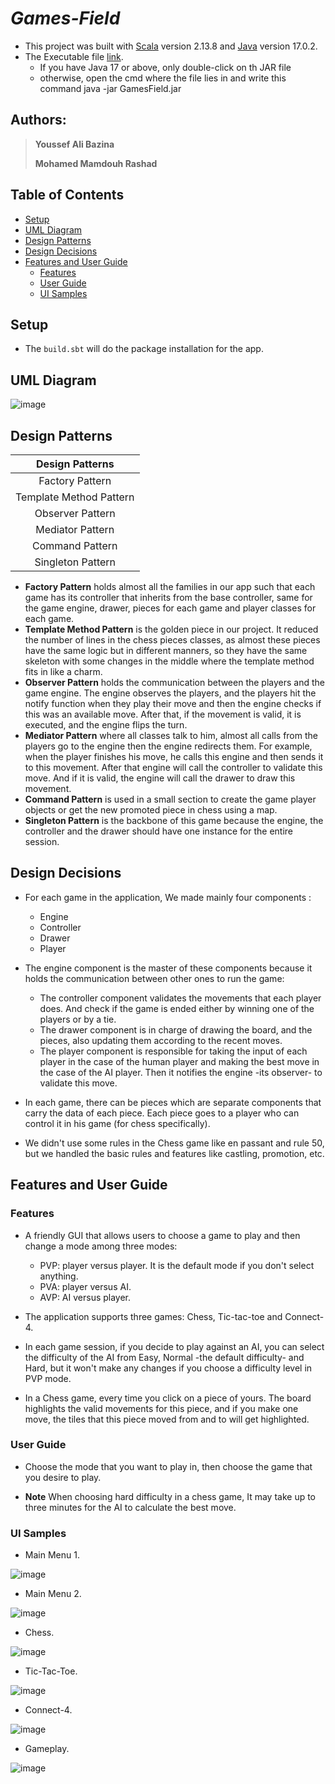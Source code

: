 # ***Games-Field***

- This project was built with [Scala](https://www.scala-lang.org/download/2.13.8.html) version 2.13.8
  and [Java](https://www.oracle.com/java/technologies/javase/jdk17-archive-downloads.html) version 17.0.2.
- The Executable file [link](https://github.com/MohamedMamdouh18/Games-Field/tree/master/out/artifacts/Games_Field_jar).
    - If you have Java 17 or above, only double-click on th JAR file
    - otherwise, open the cmd where the file lies in and write this command java -jar GamesField.jar

## Authors:
> **Youssef Ali Bazina**
> 
> **Mohamed Mamdouh Rashad**

## Table of Contents

- [Setup](#Setup)
- [UML Diagram](#UML-Diagram)
- [Design Patterns](#Design-Patterns)
- [Design Decisions](#Design-Decisions)
- [Features and User Guide](#Features-and-User-Guide)
    - [Features](#Features)
    - [User Guide](#User-Guide)
    - [UI Samples](#UI-Samples)

## Setup

- The `build.sbt` will do the package installation for the app.

## UML Diagram

![image](https://drive.google.com/uc?export=view&id=1yInaMkfGBgFTBl58ueqNilCCnLjsEYHh)

## Design Patterns

|   **Design Patterns**   |
|:-----------------------:|
|     Factory Pattern     |
| Template Method Pattern |
|    Observer Pattern     |
|    Mediator Pattern     |
|     Command Pattern     |
|    Singleton Pattern    |

- **Factory Pattern** holds almost all the families in our app such that each game has its controller that inherits from
  the base controller, same for the game engine, drawer, pieces for each game and player classes for each game.
- **Template Method Pattern** is the golden piece in our project. It reduced the number of lines in the chess pieces
  classes, as almost these pieces have the same logic but in different manners, so they have the same skeleton with
  some changes in the middle where the template method fits in like a charm.
- **Observer Pattern** holds the communication between the players and the game engine. The engine observes the players,
  and the players hit the notify function when they play their move and then the engine checks if this was an available
  move. After that, if the movement is valid, it is executed, and the engine flips the turn.
- **Mediator Pattern** where all classes talk to him, almost all calls from the players go to the engine then the engine
  redirects them. For example, when the player finishes his move, he calls this engine and then sends it to this
  movement. After that engine will call the controller to validate this move. And if it is valid, the engine will call
  the drawer to draw this movement.
- **Command Pattern** is used in a small section to create the game player objects or get the new promoted piece in
  chess using a map.
- **Singleton Pattern** is the backbone of this game because the engine, the controller and the drawer should have one
  instance for the entire session.

## Design Decisions

- For each game in the application, We made mainly four components :
    - Engine
    - Controller
    - Drawer
    - Player


- The engine component is the master of these components because it holds the communication between other ones to
  run the game:
    - The controller component validates the movements that each player does. And check if the game is ended either
      by winning one of the players or by a tie.
    - The drawer component is in charge of drawing the board, and the pieces, also updating them according to the recent
      moves.
    - The player component is responsible for taking the input of each player in the case of the human player and making
      the best move in the case of the AI player. Then it notifies the engine -its observer- to validate this move.


- In each game, there can be pieces which are separate components that carry the data of each piece. Each piece goes to
  a player who can control it in his game (for chess specifically).


- We didn't use some rules in the Chess game like en passant and rule 50, but we handled the basic rules and features
  like castling, promotion, etc.

## Features and User Guide

### Features

- A friendly GUI that allows users to choose a game to play and then change a mode among three modes:
    - PVP: player versus player. It is the default mode if you don't select anything.
    - PVA: player versus AI.
    - AVP: AI versus player.


- The application supports three games: Chess, Tic-tac-toe and Connect-4.

- In each game session, if you decide to play against an AI, you can select the difficulty of the AI from Easy, Normal
  -the
  default difficulty- and Hard, but it won't make any changes if you choose a difficulty level in PVP mode.

- In a Chess game, every time you click on a piece of yours. The board highlights the valid movements for this piece,
  and if you make one move, the tiles that this piece moved from and to will get highlighted.

### User Guide

- Choose the mode that you want to play in, then choose the game that you desire to play.


- **Note** When choosing hard difficulty in a chess game, It may take up to three minutes for the AI to calculate the
  best
  move.

### UI Samples

- Main Menu 1.

![image](https://drive.google.com/uc?export=view&id=1SxRkbAeN9FQrAsRVoOFxzdX3RYv1F1tu)

- Main Menu 2.

![image](https://drive.google.com/uc?export=view&id=18DyBMSBORJMSVyC51hk1X9_gTFXjHdUB)

- Chess.

![image](https://drive.google.com/uc?export=view&id=1ijrYQpYjwks6fBdw4pPxz6MuAUMSPlTZ)

- Tic-Tac-Toe.

![image](https://drive.google.com/uc?export=view&id=1cchQZHvFvYJE5WzqTekQ9eSYf4Ab9lP_)

- Connect-4.

![image](https://drive.google.com/uc?export=view&id=1cZmmaWHwLWmqelnP9I5j-Fl_OCpJcQns)

- Gameplay.

![image](https://drive.google.com/uc?export=view&id=19rq8MakA5EYObI2usjN9zuV4YmS2hrn4)
